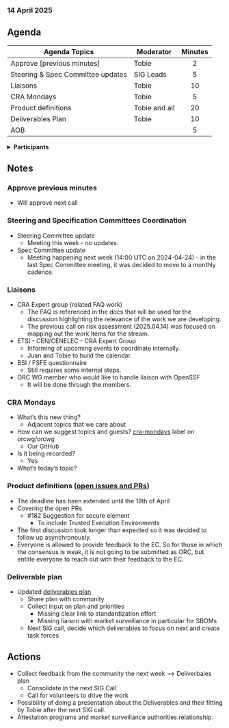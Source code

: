 ###  14 April 2025
##  Agenda
 Agenda Topics | Moderator | Minutes |
| ----- | ----- | :---: |
| Approve [previous minutes] | Tobie | 2 |
| Steering & Spec Committee updates | SIG Leads | 5 |
| Liaisons | Tobie | 10 |
|CRA Mondays | Tobie |5 |
| Product definitions | Tobie and all| 20 |
| Deliverables Plan | Tobie |10 |
| AOB | | 5 |

<details>
<summary><b>Participants </b></summary>
 
* Tobie Langel (UnlockOpen / Eclipse)  
* Juan Rico (Eclipse Foundation)  
* Alberto Pianon (Array)  
* Thierry Carrez (OpenInfra Foundation)  
* Alistair Woodman (Erlang Ecosystem Foundation (EEF))  
* Denjell (Tauri)  
* Shanda Giacomoni (Eclipse Foundation)  
* Victor Roland (Obeo)  
* Dirk-Willem van Gulik (Apache Software Foundation)  
* Hermann Seuschek (Siemens)  
* Rebecca Rumbul (Rust Foundation)  
* Alvaro Vilas (OpenForum Europe)  
* Daniel Dilger (Mercedes-Benz Tech Innovation)  
* Jakub Zelenka (The PHP Foundation)  
* Maarten Aertsen (NLnet Labs)  
* Merlijn Sebrechts (imec)  
* Mathias Schindler (GitHub)  
* Jeremy Stanley (Spec Committee, OpenInfra Foundation, SPI)  
* Timo Perälä (Nokia)  
* Gerardo Lisboa (INFO-CARE & ESOP)  
* Aeva Black  
* Adrian OSullivan (Huawei)  
* fukami (OpenSSF)  
* Dick Brooks (Business Cyber Guardian)   
* Luke Davies  
* Aeva Black  
* Sal Kimmich
  
 </details>


## Notes

### Approve previous minutes  
  * Will approve next call  
### Steering and Specification Committees Coordination  
  * Steering Committee update  
    * Meeting this week \- no updates.
  * Spec Committee update  
    * Meeting happening next week (14:00 UTC on 2024-04-24) \- in the last Spec Committee meeting, it was decided to move to a monthly cadence.
 ### Liaisons
 * CRA Expert group (related FAQ work)  
    * The FAQ is referenced in the docs that will be used for the discussion highlighting the relevance of the work we are developing.  
    * The previous call on risk assessment (2025.04.14) was focused on mapping out the work items for the stream.  
  * ETSI \- CEN/CENELEC \- CRA Expert Group  
    * Informing of upcoming events to coordinate internally.  
    * Juan and Tobie to build the calendar.  
  * BSI / FSFE questionnaire  
    * Still requires some internal steps.  
  * ORC WG member who would like to handle liaison with OpenSSF  
    * It will be done through the members.  
### CRA Mondays  
  * What’s this new thing?  
    * Adjacent topics that we care about  
  * How can we suggest topics and guests? [cra-mondays](https://github.com/orcwg/orcwg/labels/cra-mondays) label on orcwg/orcwg  
    * Our GitHub  
  * Is it being recorded?  
    * Yes  
  * What’s today’s topic?  
### Product definitions ([open issues and PRs](https://github.com/orcwg/cra-hub/pulls?q=is:pr+is:open+label:%22Critical+and+Important+Products%22))  
  * The deadline has been extended until the 18th of April  
  * Covering the open PRs  
    * \#182 Suggestion for secure element  
      * To include Trusted Execution Environments  
  * The first discussion took longer than expected so it was decided to follow up asynchronously.  
  * Everyone is allowed to provide feedback to the EC. So for those in which the consensus is weak, it is not going to be submitted as ORC, but entitle everyone to reach out with their feedback to the EC.  
### Deliverable plan
* Updated [deliverables plan](https://github.com/orcwg/orcwg/tree/tobie-going-deeper/cyber-resilience-sig#deliverables)  
  * Share plan with community  
  * Collect input on plan and priorities  
    * Missing clear link to standardization effort  
    * Missing liaison with market surveillance in particular for SBOMs  
  * Next SIG call, decide which deliverables to focus on next and create task forces


## Actions  
  * Collect feedback from the community the next week --> Deliverbales plan
    * Consolidate in the next SIG Call  
    * Call for volunteers to drive the work  
  * Possibility of doing a presentation about the Deliverables and their fitting by Tobie after the next SIG call.  
  * Attestation programs and market surveillance authorities relationship.  
